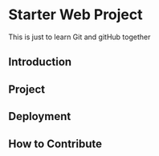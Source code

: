 # Starter Web Project
   This is just to learn Git and gitHub together
## Introduction
    
## Project
## Deployment
## How to Contribute 
